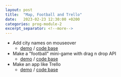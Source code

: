 ```yaml
---
layout: post
title:  "Map, Football and Trello"
date:   2023-02-23 12:30:00 +0200
categories: prog-module-2
excerpt_separator: <!--more-->
---
```

- Add city names on mouseover
  - [demo](https://bulhakovolexii.github.io/prog-academy-homeworks/hw21/map/) / [code base](https://github.com/bulhakovolexii/prog-academy-homeworks/tree/main/hw21/map/)
- Make a "football" mini-game with drag n drop API
  - [demo](https://bulhakovolexii.github.io/prog-academy-homeworks/hw21/football/) / [code base](https://github.com/bulhakovolexii/prog-academy-homeworks/tree/main/hw21/football/)
- Make an app like Trello
  - [demo](https://bulhakovolexii.github.io/prog-academy-homeworks/hw21/trello/) / [code base](https://github.com/bulhakovolexii/prog-academy-homeworks/tree/main/hw21/trello/)
<!--more-->
